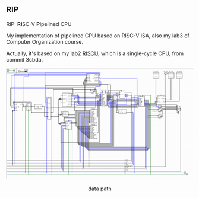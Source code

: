 ## RIP

RIP: **RI**SC-V **P**ipelined CPU

My implementation of pipelined CPU based on RISC-V ISA, also my lab3 of Computer Organization course.

Actually, it's based on my lab2 [RISCU](https://github.com/Jerry-Terrasse/RISCU), which is a single-cycle CPU, from commit 3cbda.

![data path](./assets/data_path.png)

<center>data path</center></center>

